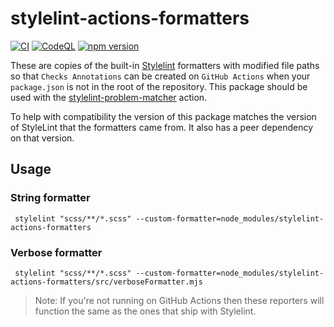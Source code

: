 # stylelint-actions-formatters

[![CI](https://github.com/xt0rted/stylelint-actions-formatters/actions/workflows/ci.yml/badge.svg?branch=main)](https://github.com/xt0rted/stylelint-actions-formatters/actions/workflows/ci.yml)
[![CodeQL](https://github.com/xt0rted/stylelint-actions-formatters/actions/workflows/codeql-analysis.yml/badge.svg?branch=main)](https://github.com/xt0rted/stylelint-actions-formatters/actions/workflows/codeql-analysis.yml)
[![npm version](https://img.shields.io/npm/v/stylelint-actions-formatters)](https://www.npmjs.com/package/stylelint-actions-formatters)

These are copies of the built-in [Stylelint](https://github.com/stylelint/stylelint) formatters with modified file paths so that `Checks Annotations` can be created on `GitHub Actions` when your `package.json` is not in the root of the repository.
This package should be used with the [stylelint-problem-matcher](https://github.com/xt0rted/stylelint-problem-matcher) action.

To help with compatibility the version of this package matches the version of StyleLint that the formatters came from.
It also has a peer dependency on that version.

## Usage

### String formatter

```console
 stylelint "scss/**/*.scss" --custom-formatter=node_modules/stylelint-actions-formatters
```

### Verbose formatter

```console
 stylelint "scss/**/*.scss" --custom-formatter=node_modules/stylelint-actions-formatters/src/verboseFormatter.mjs
```

> Note: If you're not running on GitHub Actions then these reporters will function the same as the ones that ship with Stylelint.
